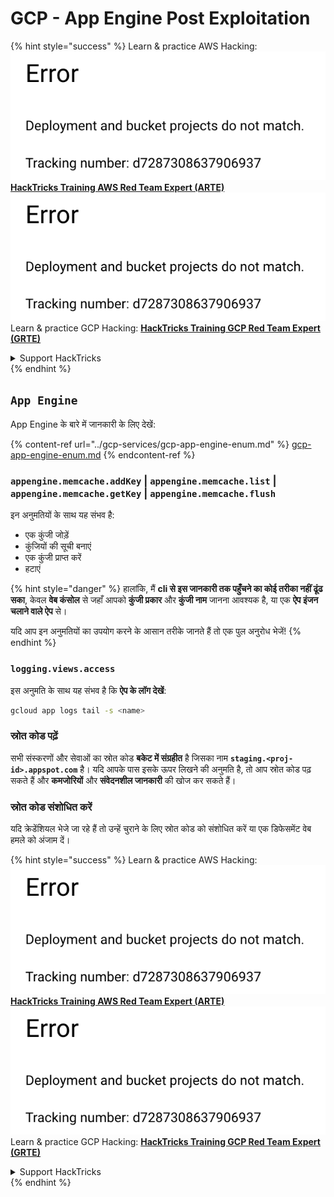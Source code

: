 # GCP - App Engine Post Exploitation

{% hint style="success" %}
Learn & practice AWS Hacking:<img src="../../../.gitbook/assets/image (1) (1).png" alt="" data-size="line">[**HackTricks Training AWS Red Team Expert (ARTE)**](https://training.hacktricks.xyz/courses/arte)<img src="../../../.gitbook/assets/image (1) (1).png" alt="" data-size="line">\
Learn & practice GCP Hacking: <img src="../../../.gitbook/assets/image (2).png" alt="" data-size="line">[**HackTricks Training GCP Red Team Expert (GRTE)**<img src="../../../.gitbook/assets/image (2).png" alt="" data-size="line">](https://training.hacktricks.xyz/courses/grte)

<details>

<summary>Support HackTricks</summary>

* Check the [**subscription plans**](https://github.com/sponsors/carlospolop)!
* **Join the** 💬 [**Discord group**](https://discord.gg/hRep4RUj7f) or the [**telegram group**](https://t.me/peass) or **follow** us on **Twitter** 🐦 [**@hacktricks\_live**](https://twitter.com/hacktricks\_live)**.**
* **Share hacking tricks by submitting PRs to the** [**HackTricks**](https://github.com/carlospolop/hacktricks) and [**HackTricks Cloud**](https://github.com/carlospolop/hacktricks-cloud) github repos.

</details>
{% endhint %}

## `App Engine`

App Engine के बारे में जानकारी के लिए देखें:

{% content-ref url="../gcp-services/gcp-app-engine-enum.md" %}
[gcp-app-engine-enum.md](../gcp-services/gcp-app-engine-enum.md)
{% endcontent-ref %}

### `appengine.memcache.addKey` | `appengine.memcache.list` | `appengine.memcache.getKey` | `appengine.memcache.flush`

इन अनुमतियों के साथ यह संभव है:

* एक कुंजी जोड़ें
* कुंजियों की सूची बनाएं
* एक कुंजी प्राप्त करें
* हटाएं

{% hint style="danger" %}
हालांकि, मैं **cli से इस जानकारी तक पहुँचने का कोई तरीका नहीं ढूंढ सका**, केवल **वेब कंसोल** से जहाँ आपको **कुंजी प्रकार** और **कुंजी नाम** जानना आवश्यक है, या एक **ऐप इंजन चलाने वाले ऐप** से।

यदि आप इन अनुमतियों का उपयोग करने के आसान तरीके जानते हैं तो एक पुल अनुरोध भेजें!
{% endhint %}

### `logging.views.access`

इस अनुमति के साथ यह संभव है कि **ऐप के लॉग देखें**:
```bash
gcloud app logs tail -s <name>
```
### स्रोत कोड पढ़ें

सभी संस्करणों और सेवाओं का स्रोत कोड **बकेट में संग्रहीत** है जिसका नाम **`staging.<proj-id>.appspot.com`** है। यदि आपके पास इसके ऊपर लिखने की अनुमति है, तो आप स्रोत कोड पढ़ सकते हैं और **कमजोरियों** और **संवेदनशील जानकारी** की खोज कर सकते हैं।

### स्रोत कोड संशोधित करें

यदि क्रेडेंशियल भेजे जा रहे हैं तो उन्हें चुराने के लिए स्रोत कोड को संशोधित करें या एक डिफेसमेंट वेब हमले को अंजाम दें।

{% hint style="success" %}
Learn & practice AWS Hacking:<img src="../../../.gitbook/assets/image (1) (1).png" alt="" data-size="line">[**HackTricks Training AWS Red Team Expert (ARTE)**](https://training.hacktricks.xyz/courses/arte)<img src="../../../.gitbook/assets/image (1) (1).png" alt="" data-size="line">\
Learn & practice GCP Hacking: <img src="../../../.gitbook/assets/image (2).png" alt="" data-size="line">[**HackTricks Training GCP Red Team Expert (GRTE)**<img src="../../../.gitbook/assets/image (2).png" alt="" data-size="line">](https://training.hacktricks.xyz/courses/grte)

<details>

<summary>Support HackTricks</summary>

* Check the [**subscription plans**](https://github.com/sponsors/carlospolop)!
* **Join the** 💬 [**Discord group**](https://discord.gg/hRep4RUj7f) or the [**telegram group**](https://t.me/peass) or **follow** us on **Twitter** 🐦 [**@hacktricks\_live**](https://twitter.com/hacktricks\_live)**.**
* **Share hacking tricks by submitting PRs to the** [**HackTricks**](https://github.com/carlospolop/hacktricks) and [**HackTricks Cloud**](https://github.com/carlospolop/hacktricks-cloud) github repos.

</details>
{% endhint %}
